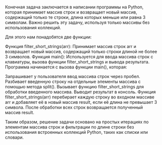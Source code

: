 Конечная задача заключается в написании программы на Python, которая принимает массив строк и возвращает новый массив, содержащий только те строки, длина которых меньше или равна 3 символам. Важно решить эту задачу, используя только массивы без использования коллекций.

Для этого нам понадобятся две функции:

Функция filter_short_strings(arr): Принимает массив строк arr и возвращает новый массив, содержащий только строки длиной не более 3 символов.
Функция main(): Используется для ввода массива строк с клавиатуры, вызова функции filter_short_strings и вывода результата.
Программа начинается с вызова функции main(), которая:

Запрашивает у пользователя ввод массива строк через пробел.
Разбивает введенную строку на отдельные элементы массива с помощью метода split().
Вызывает функцию filter_short_strings для обработки введенного массива.
Выводит результат в консоль.
Функция filter_short_strings(arr) перебирает каждую строку во входном массиве arr и добавляет её в новый массив result, если её длина не превышает 3 символа. После обработки всех строк возвращается полученный массив result.

Таким образом, решение задачи основано на простых итерациях по элементам массива строк и фильтрации по длине строки без использования встроенных коллекций Python, таких как списки или словари.